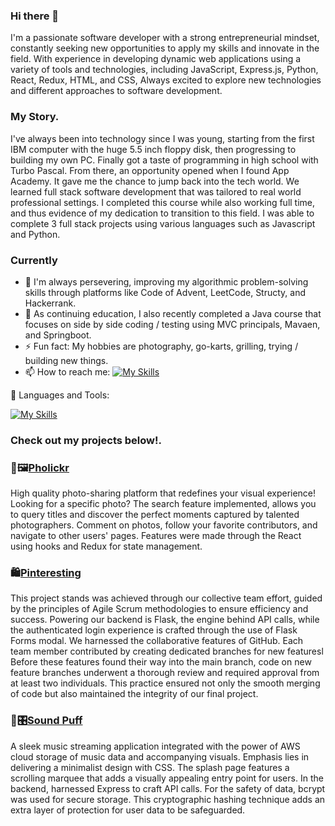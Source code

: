 ### Hi there 👋

I'm a passionate software developer with a strong entrepreneurial mindset, constantly seeking new opportunities to apply my skills and innovate in the field. With experience in developing dynamic web applications using a variety of tools and technologies, including JavaScript, Express.js, Python, React, Redux, HTML, and CSS, Always excited to explore new technologies and different approaches to software development.

### My Story.
I've always been into technology since I was young, starting from the first IBM computer with the huge 5.5 inch floppy disk, then progressing to building my own PC. Finally got a taste of programming in high school with Turbo Pascal. From there, an opportunity opened when I found App Academy. It gave me the chance to jump back into the tech world. We learned full stack software development that was tailored to real world professional settings. I completed this course while also working full time, and thus evidence of my dedication to transition to this field. I was able to complete 3 full stack projects using various languages such as Javascript and Python. 

### Currently
- 🔭 I'm always persevering, improving my algorithmic problem-solving skills through platforms like Code of Advent, LeetCode, Structy, and Hackerrank.
- 👯 As continuing education, I also recently completed a Java course that focuses on side by side coding / testing using MVC principals, Mavaen, and Springboot.
- ⚡ Fun fact: My hobbies are photography, go-karts, grilling, trying / building new things.
- 📫 How to reach me: [![My Skills](https://skillicons.dev/icons?i=linkedin)](https://www.linkedin.com/in/chris-chan-94567289/)

🧰 Languages and Tools:

[![My Skills](https://skillicons.dev/icons?i=js,nodejs,express,py,flask,react,redux,html,css,github,mysql,sqlite,sequelize,postgres,postman,ps)](https://skillicons.dev)

### Check out my projects below!.

<h3>📸🖼<a href="https://pholickr.onrender.com" target="_blank">Pholickr</a></h3>
High quality photo-sharing platform that redefines your visual experience! Looking for a specific photo? The search feature implemented, allows you to query titles and discover the perfect moments captured by talented photographers.  Comment on photos, follow your favorite contributors, and navigate to other users' pages. Features were made through the React using hooks and Redux for state management.

<h3>🛍<a href="https://pinteresting.onrender.com" target="_blank">Pinteresting<a/></h3>
This project stands was achieved through our collective team effort, guided by the principles of Agile Scrum methodologies to ensure efficiency and success. Powering our backend is Flask, the engine behind API calls, while the authenticated login experience is crafted through the use of Flask Forms modal. We harnessed the collaborative features of GitHub. Each team member contributed by creating dedicated branches for new featuresl Before these features found their way into the main branch, code on new feature branches underwent a thorough review and required approval from at least two individuals. This practice ensured not only the smooth merging of code but also maintained the integrity of our final project.
  
<h3>🎵🎛️<a href="https://soundpuff.onrender.com" target="_blank">Sound Puff<a/></h3>
A sleek music streaming application integrated with the power of AWS cloud storage of music data and accompanying visuals. Emphasis lies in delivering a minimalist design with CSS. The splash page features a scrolling marquee that adds a visually appealing entry point for users.  In the backend, harnessed Express to craft API calls. For the safety of data, bcrypt was used for secure storage. This cryptographic hashing technique adds an extra layer of protection for user data to be safeguarded.
